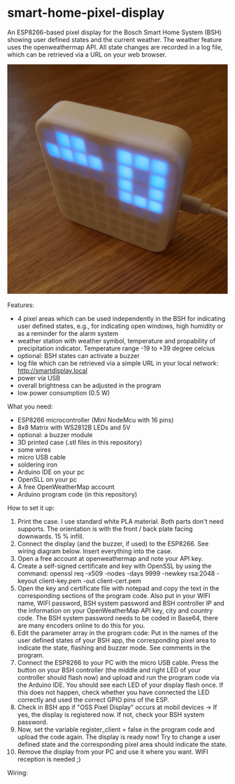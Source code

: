 # smart-home-pixel-display
An ESP8266-based pixel display for the Bosch Smart Home System (BSH) showing user defined states and the current weather. The weather feature uses the openweathermap API. All state changes are recorded in a log file, which can be retrieved via a URL on your web browser.

![smart display](https://github.com/tobo-123/smart-home-pixel-display/blob/main/pictures/front.jpg)

Features:

- 4 pixel areas which can be used independently in the BSH for indicating user defined states, e.g., for indicating open windows, high humidity or as a reminder for the alarm system
- weather station with weather symbol, temperature and propability of precipitation indicator. Temperature range -19 to +39 degree celcius
- optional: BSH states can activate a buzzer
- log file which can be retrieved via a simple URL in your local network: http://smartdisplay.local
- power via USB
- overall brightness can be adjusted in the program
- low power consumption (0.5 W)

What you need:

- ESP8266 microcontroller (Mini NodeMcu with 16 pins)
- 8x8 Matrix with WS2812B LEDs and 5V
- optional: a buzzer module
- 3D printed case (.stl files in this repository)
- some wires
- micro USB cable
- soldering iron
- Arduino IDE on your pc
- OpenSLL on your pc
- A free OpenWeatherMap account
- Arduino program code (in this repository)

How to set it up:

1. Print the case. I use standard white PLA material. Both parts don't need supports. The orientation is with the front / back plate facing downwards. 15 % infill.
2. Connect the display (and the buzzer, if used) to the ESP8266. See wiring diagram below. Insert everything into the case.
3. Open a free account at openweathermap and note your API key.
4. Create a self-signed certificate and key with OpenSSL by using the command: openssl req -x509 -nodes -days 9999 -newkey rsa:2048 -keyout client-key.pem -out client-cert.pem
5. Open the key and certificate file with notepad and copy the text in the corresponding sections of the program code. Also put in your WIFI name, WIFI password, BSH system password and BSH controller IP and the information on your OpenWeatherMap API key, city and country code. The BSH system password needs to be coded in Base64, there are many encoders online to do this for you.
6. Edit the parameter array in the program code: Put in the names of the user defined states of your BSH app, the corresponding pixel area to indicate the state, flashing and buzzer mode. See comments in the program.
7. Connect the ESP8266 to your PC with the micro USB cable. Press the button on your BSH controller (the middle and right LED of your controller should flash now) and upload and run the program code via the Arduino IDE. You should see each LED of your display flash once. If this does not happen, check whether you have connected the LED correctly and used the correct GPIO pins of the ESP.
8. Check in BSH app if "OSS Pixel Display" occurs at mobil devices -> If yes, the display is registered now. If not, check your BSH system password.
9. Now, set the variable register_client = false in the program code and upload the code again. The display is ready now! Try to change a user defined state and the corresponding pixel area should indicate the state.
10. Remove the display from your PC and use it where you want. WIFI reception is needed ;)

Wiring:
